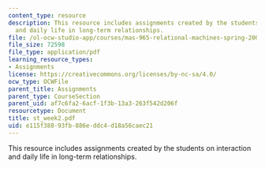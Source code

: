 ```yaml
---
content_type: resource
description: This resource includes assignments created by the students on interaction
  and daily life in long-term relationships.
file: /ol-ocw-studio-app/courses/mas-965-relational-machines-spring-2005/e115f38893fb886eddc4d18a56caec21_st_week2.pdf
file_size: 72598
file_type: application/pdf
learning_resource_types:
- Assignments
license: https://creativecommons.org/licenses/by-nc-sa/4.0/
ocw_type: OCWFile
parent_title: Assignments
parent_type: CourseSection
parent_uid: af7c6fa2-6acf-1f3b-13a3-263f542d206f
resourcetype: Document
title: st_week2.pdf
uid: e115f388-93fb-886e-ddc4-d18a56caec21
---
```

This resource includes assignments created by the students on interaction and daily life in long-term relationships.